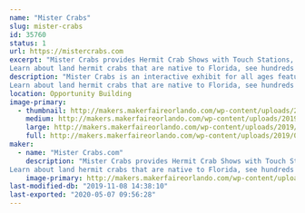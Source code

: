 ```yaml
---
name: "Mister Crabs"
slug: mister-crabs
id: 35760
status: 1
url: https://mistercrabs.com
excerpt: "Mister Crabs provides Hermit Crab Shows with Touch Stations, Observation Stations, and Crab Race Comedy Shows.
Learn about land hermit crabs that are native to Florida, see hundreds of their creative hermit crab homes including  from Legos, shells, transparent glass, 3D printed and many others.  Also participate in your create crab shell, create a Crabitat, and learn about our Adopt-a-Hermit program. "
description: "Mister Crabs is an interactive exhibit for all ages featuring lots of laughs, education, science and Hermit Crab engineering as you participate in a race to the hermit cup. Each players receives a novelty prize. The show runs continuously, features Touch Stations, Observation Stations, and Crab Race Comedy Shows.
Learn about land hermit crabs that are native to Florida, see hundreds of their creative hermit crab homes including from Legos, football helmets, star wars, and beyond. also see unique maker hermit home shells, transparent glass hermit homes, 3D printed hermit homes and many others.  Also there is an opportunity to participate in your create crab shell, create a Crabitat, see the hermit crab express train, learn how to speak hermit crab through a special device see our Adopt-a-Hermit program station"
location: Opportunity Building
image-primary:
  - thumbnail: http://makers.makerfaireorlando.com/wp-content/uploads/2019/08/mister-crabs-touch-tank-pic-150x150.jpg
    medium: http://makers.makerfaireorlando.com/wp-content/uploads/2019/08/mister-crabs-touch-tank-pic-300x225.jpg
    large: http://makers.makerfaireorlando.com/wp-content/uploads/2019/08/mister-crabs-touch-tank-pic-1024x768.jpg
    full: http://makers.makerfaireorlando.com/wp-content/uploads/2019/08/mister-crabs-touch-tank-pic.jpg
maker:
  - name: "Mister Crabs.com"
    description: "Mister Crabs provides Hermit Crab Shows with Touch Stations, Observation Stations, and Crab Race Comedy Shows.
Learn about land hermit crabs that are native to Florida, see hundreds of their creative hermit crab homes including  from Lego, shells, transparent glass, 3D printed and many others.  Also participate in our create crab shell, create a Crabitat, and learn about our Adopt-a-Hermit program. "
    image-primary: http://makers.makerfaireorlando.com/wp-content/uploads/2019/08/Logo-250x250.jpg
last-modified-db: "2019-11-08 14:38:10"
last-exported: "2020-05-07 09:56:28"
---
```

